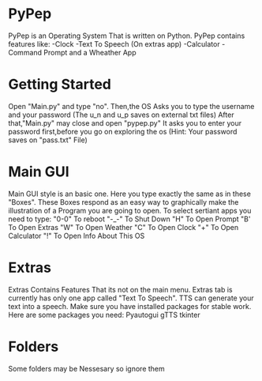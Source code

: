 # PyPep

PyPep is an Operating System That is written on Python.
PyPep contains features like:
-Clock
-Text To Speech (On extras app)
-Calculator
-Command Prompt and a Wheather App

# Getting Started

Open "Main.py" and type "no". Then,the OS Asks you to type the username and your password (The u_n and u_p saves on external txt files)
After that,"Main.py" may close and open "pypep.py"
It asks you to enter your password first,before you go on exploring the os (Hint: Your password saves on "pass.txt" File)

# Main GUI

Main GUI style is an basic one. Here you type exactly the same as in these "Boxes". These Boxes respond as an easy way to graphically make the illustration of a Program you are going to open. To select sertiant apps you need to type:
"0-0"  To reboot
"-_-"  To Shut Down
"H"    To Open Prompt
"B'    To Open Extras
"W"    To Open Weather
"C"    To Open Clock
"+"    To Open Calculator
"!"    To Open Info About This OS

# Extras

Extras Contains Features That its not on the main menu. Extras tab is currently has only one app called "Text To Speech". TTS can generate your text into a speech.
Make sure you have installed packages for stable work. Here are some packages you need:
Pyautogui
gTTS
tkinter

# Folders

Some folders may be Nessesary so ignore them
